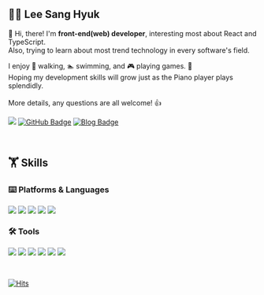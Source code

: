 

## 🧑‍💻 Lee Sang Hyuk

👋 Hi, there! I'm **front-end(web) developer**, interesting most about React and TypeScript.  
Also, trying to learn about most trend technology in every software's field.  

I enjoy 🚶 walking, 🏊 swimming, and 🎮 playing games. 🙆  
Hoping my development skills will grow just as the Piano player plays splendidly.  
<br/>
More details, any questions are all welcome! 👍

![](https://img.shields.io/badge/Gmail-EA4335?style=flat-square&logo=Gmail&logoColor=white)
[![GitHub Badge](https://img.shields.io/badge/GitHub-181717?style=flat&logo=GitHub&link=https://github.com/sanghyuk-2i)](https://github.com/sanghyuk-2i)
[![Blog Badge](https://img.shields.io/badge/Blog-663399?style=flat&logo=Gatsby&link=https://sanghyuk-2i.life)](https://sanghyuk-2i.life)

<br/>

## 🏋️ Skills

### ⌨️ Platforms & Languages

![](https://img.shields.io/badge/JavaScript-F7DF1E?style=flat-square&logo=JavaScript&logoColor=black)
![](https://img.shields.io/badge/TypeScript-3178C6?style=flat-square&logo=TypeScript&logoColor=white)
![](https://img.shields.io/badge/React-61DAFB?style=flat-square&logo=React&logoColor=white)
![](https://img.shields.io/badge/React&nbsp;Native-61DAFB?style=flat-square&logo=React&logoColor=white)
![](https://img.shields.io/badge/Next.js-000000?style=flat-square&logo=Next.js&logoColor=white)
<br/>

### 🛠 Tools

![](https://img.shields.io/badge/Firebase-FFCA28?style=flat-square&logo=Firebase&logoColor=black)
![](https://img.shields.io/badge/Code-007ACC?style=flat-square&logo=VisualStudioCode&logoColor=white)
![](https://img.shields.io/badge/Git-F1502F?style=flat-square&logo=Git&logoColor=3E2C00)
![](https://img.shields.io/badge/GitHub&nbsp;Actions-2088FF?style=flat-square&logo=GithubActions&logoColor=white)
![](https://img.shields.io/badge/AWS-232F3E?style=flat-square&logo=AmazonAWS&logoColor=white)
![](https://img.shields.io/badge/Notion-000000?style=flat-square&logo=Notion&logoColor=white)


<br/>

[![Hits](https://hits.seeyoufarm.com/api/count/incr/badge.svg?url=https%3A%2F%2Fgithub.com%2Fsanghyuk-2i&count_bg=%2379C83D&title_bg=%23555555&icon=&icon_color=%23E7E7E7&title=hits&edge_flat=true)](https://hits.seeyoufarm.com)
